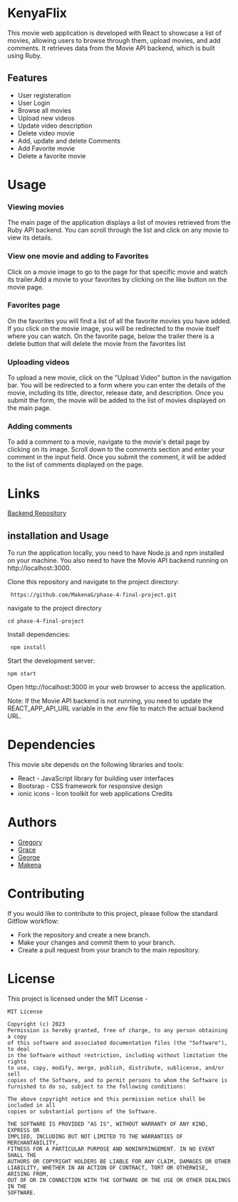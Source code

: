 # KenyaFlix
This movie web application is developed with React to showcase a list of movies, allowing users to browse through them, upload movies, and add comments. It retrieves data from the Movie API backend, which is built using Ruby.

## Features
* User registeration
* User Login
* Browse all movies
* Upload new videos
* Update video description
* Delete video movie
* Add, update and delete Comments 
* Add Favorite movie 
* Delete a favorite movie


# Usage
### Viewing movies
The main page of the application displays a list of movies retrieved from the Ruby API backend. You can scroll through the list and click on any movie to view its details.


### View one movie and adding to Favorites
Click on a movie image to go to the page for that specific movie and watch its trailer.Add a movie to your favorites by clicking on the like button on the movie page.


### Favorites page
On the favorites you will find a list of all the favorite movies you have added.
If you click on the movie image, you will be redirected to the movie itself where you can watch.
On the favorite page, below the trailer there is a delete button that will delete the movie from the favorites list


### Uploading videos
To upload a new movie, click on the "Upload Video" button in the navigation bar. You will be redirected to a form where you can enter the details of the movie, including its title, director, release date, and description. Once you submit the form, the movie will be added to the list of movies displayed on the main page.


### Adding comments
To add a comment to a movie, navigate to the movie's detail page by clicking on its image. Scroll down to the comments section and enter your comment in the input field. Once you submit the comment, it will be added to the list of comments displayed on the page.

# Links
[Backend Repository](https://github.com/Black-Male/Phase-4-project-backend)


## installation and Usage
To run the application locally, you need to have Node.js and npm installed on your machine. You also need to have the Movie API backend running on http://localhost:3000.

Clone this repository and navigate to the project directory:
```
 https://github.com/MakenaG/phase-4-final-project.git
 ```
navigate to the project directory
```
cd phase-4-final-project
```
Install dependencies:
```
 npm install
 ```
Start the development server:
```
npm start
```
Open http://localhost:3000 in your web browser to access the application.

Note: If the Movie API backend is not running, you need to update the REACT_APP_API_URL variable in the .env file to match the actual backend URL.

# Dependencies
This movie site depends on the following libraries and tools:

* React - JavaScript library for building user interfaces
* Bootsrap - CSS framework for responsive design
* ionic icons - Icon toolkit for web applications Credits

# Authors
* [Gregory](https://github.com/elvismabisi)
* [Grace](https://github.com/Grace-aloo)
* [George](https://github.com/Black-Male)
* [Makena](https://github.com/MakenaG)

# Contributing
If you would like to contribute to this project, please follow the standard Gitflow workflow:

* Fork the repository and create a new branch.
* Make your changes and commit them to your branch.
* Create a pull request from your branch to the main repository.

# License
This project is licensed under the MIT License - 
```
MIT License

Copyright (c) 2023 
Permission is hereby granted, free of charge, to any person obtaining a copy
of this software and associated documentation files (the "Software"), to deal
in the Software without restriction, including without limitation the rights
to use, copy, modify, merge, publish, distribute, sublicense, and/or sell
copies of the Software, and to permit persons to whom the Software is
furnished to do so, subject to the following conditions:

The above copyright notice and this permission notice shall be included in all
copies or substantial portions of the Software.

THE SOFTWARE IS PROVIDED "AS IS", WITHOUT WARRANTY OF ANY KIND, EXPRESS OR
IMPLIED, INCLUDING BUT NOT LIMITED TO THE WARRANTIES OF MERCHANTABILITY,
FITNESS FOR A PARTICULAR PURPOSE AND NONINFRINGEMENT. IN NO EVENT SHALL THE
AUTHORS OR COPYRIGHT HOLDERS BE LIABLE FOR ANY CLAIM, DAMAGES OR OTHER
LIABILITY, WHETHER IN AN ACTION OF CONTRACT, TORT OR OTHERWISE, ARISING FROM,
OUT OF OR IN CONNECTION WITH THE SOFTWARE OR THE USE OR OTHER DEALINGS IN THE
SOFTWARE.
```
